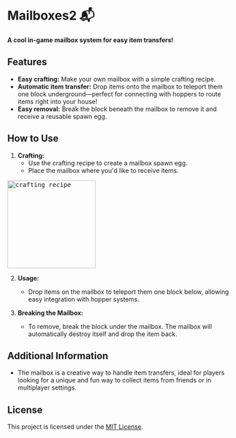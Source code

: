 # Mailboxes2 📬

**A cool in-game mailbox system for easy item transfers!**

## Features
- **Easy crafting:** Make your own mailbox with a simple crafting recipe.
- **Automatic item transfer:** Drop items onto the mailbox to teleport them one block underground—perfect for connecting with hoppers to route items right into your house!
- **Easy removal:** Break the block beneath the mailbox to remove it and receive a reusable spawn egg.

## How to Use
1. **Crafting:**
   - Use the crafting recipe to create a mailbox spawn egg.
   - Place the mailbox where you'd like to receive items.
<kbd>
    <img width="200" class="autosize_img" src="https://i.imgur.com/CUx7jqR.gif" alt="crafting recipe">
</kbd>

2. **Usage:**
   - Drop items on the mailbox to teleport them one block below, allowing easy integration with hopper systems.

3. **Breaking the Mailbox:**
   - To remove, break the block under the mailbox. The mailbox will automatically destroy itself and drop the item back.

## Additional Information
- The mailbox is a creative way to handle item transfers, ideal for players looking for a unique and fun way to collect items from friends or in multiplayer settings.

## License
This project is licensed under the [MIT License](LICENSE).
